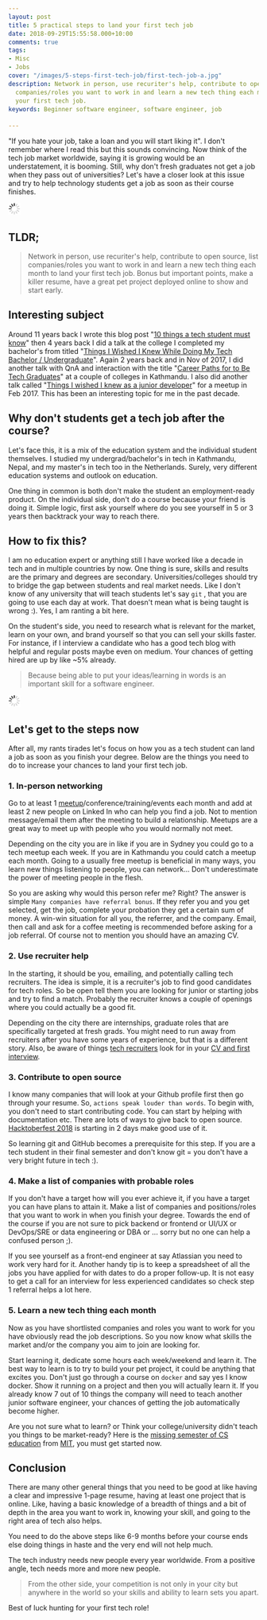 ```yaml
---
layout: post
title: 5 practical steps to land your first tech job
date: 2018-09-29T15:55:58.000+10:00
comments: true
tags:
- Misc
- Jobs
cover: "/images/5-steps-first-tech-job/first-tech-job-a.jpg"
description: Network in person, use recuriter's help, contribute to open source, list
  companies/roles you want to work in and learn a new tech thing each month to land
  your first tech job.
keywords: Beginner software engineer, software engineer, job

---
```

"If you hate your job, take a loan and you will start liking it". I don't remember where I read this but this sounds convincing. Now think of the tech job market worldwide, saying it is growing would be an understatement, it is booming. Still, why don't fresh graduates not get a job when they pass out of universities? Let's have a closer look at this issue and try to help technology students get a job as soon as their course finishes.

<img class="center" src="/images/generic/loading.gif" data-echo="/images/5-steps-first-tech-job/first-tech-job-a.jpg" title="5 practical steps to land your first tech job" alt="5 practical steps to land your first tech job">

<!-- more -->

## TLDR;

> Network in person, use recuriter's help, contribute to open source, list companies/roles you want to work in and learn a new tech thing each month to land your first tech job. Bonus but important points, make a killer resume, have a great pet project deployed online to show and start early.

## Interesting subject

Around 11 years back I wrote this blog post "[10 things a tech student must know](https://geshan.com.np/blog/2007/11/10-web-by-things-technology-student-or/)" then 4 years back I did a talk at the college I completed my bachelor's from titled "[Things I Wished I Knew While Doing My Tech Bachelor / Undergraduate](https://geshan.com.np/blog/2014/08/things-i-wished-i-knew-while-doing-my/)". Again 2 years back and in Nov of 2017, I did another talk with QnA and interaction with the title "[Career Paths for to Be Tech Graduates](https://geshan.com.np/blog/2016/06/career-paths-for-to-be-tech-graduates-slides/)"  at a couple of colleges in Kathmandu. I also did another talk called "[Things I wished I knew as a junior developer](https://geshan.com.np/blog/2017/02/things-i-wished-i-knew-as-a-junior-developer-slides/)" for a meetup in Feb 2017. This has been an interesting topic for me in the past decade.

## Why don't students get a tech job after the course?

Let's face this, it is a mix of the education system and the individual student themselves. I studied my undergrad/bachelor's in tech in Kathmandu, Nepal, and my master's in tech too in the Netherlands. Surely, very different education systems and outlook on education. 

One thing in common is both don't make the student an employment-ready product. On the individual side, don't do a course because your friend is doing it. Simple logic, first ask yourself where do you see yourself in 5 or 3 years then backtrack your way to reach there.

## How to fix this?

I am no education expert or anything still I have worked like a decade in tech and in multiple countries by now. One thing is sure, skills and results are the primary and degrees are secondary. Universities/colleges should try to bridge the gap between students and real market needs. Like I don't know of any university that will teach students let's say `git` , that you are going to use each day at work. That doesn't mean what is being taught is wrong :). Yes, I am ranting a bit here.

On the student's side, you need to research what is relevant for the market, learn on your own, and brand yourself so that you can sell your skills faster. For instance, if I interview a candidate who has a good tech blog with helpful and regular posts maybe even on medium. Your chances of getting hired are up by like \~5% already.

> Because being able to put your ideas/learning in words is an important skill for a software engineer.

<img class="center" src="/images/generic/loading.gif" data-echo="/images/5-steps-first-tech-job/first-tech-job-b.jpg" title="5 practical steps to land your first tech job" alt="5 practical steps to land your first tech job">

## Let's get to the steps now

After all, my rants tirades let's focus on how you as a tech student can land a job as soon as you finish your degree. Below are the things you need to do to increase your chances to land your first tech job.

### 1. In-person networking

Go to at least 1 [meetup](https://meetup.com/)/conference/training/events each month and add at least 2 new people on Linked In who can help you find a job. Not to mention message/email them after the meeting to build a relationship. Meetups are a great way to meet up with people who you would normally not meet. 

Depending on the city you are in like if you are in Sydney you could go to a tech meetup each week. If you are in Kathmandu you could catch a meetup each month. Going to a usually free meetup is beneficial in many ways, you learn new things listening to people, you can network... Don't underestimate the power of meeting people in the flesh.

So you are asking why would this person refer me? Right? The answer is simple `Many companies have referral bonus`. If they refer you and you get selected, get the job, complete your probation they get a certain sum of money. A win-win situation for all you, the referrer, and the company. Email, then call and ask for a coffee meeting is recommended before asking for a job referral. Of course not to mention you should have an amazing CV.

### 2. Use recruiter help

In the starting, it should be you, emailing, and potentially calling tech recruiters. The idea is simple, it is a recruiter's job to find good candidates for tech roles. So be open tell them you are looking for junior or starting jobs and try to find a match. Probably the recruiter knows a couple of openings where you could actually be a good fit. 

Depending on the city there are internships, graduate roles that are specifically targeted at fresh grads. You might need to run away from recruiters after you have some years of experience, but that is a different story. Also, be aware of things [tech recruiters](/blog/2019/01/things-tech-recruiters-look-for/ "Things tech recruiters look for in your resume and the first interview") look for in your [CV and first interview](/blog/2020/08/things-tech-recruiters-look-for-in-your-resume-first-interview-part-02/ "Things tech recruiters look for in your resume and the first interview part 2").

### 3. Contribute to open source

I know many companies that will look at your Github profile first then go through your resume. So, `actions speak louder than words`. To begin with, you don't need to start contributing code. You can start by helping with documentation etc. There are lots of ways to give back to open source. [Hacktoberfest 2018](https://hacktoberfest.digitalocean.com/) is starting in 2 days make good use of it. 

So learning git and GitHub becomes a prerequisite for this step. If you are a tech student in their final semester and don't know git = you don't have a very bright future in tech :).

### 4. Make a list of companies with probable roles

If you don't have a target how will you ever achieve it, if you have a target you can have plans to attain it. Make a list of companies and positions/roles that you want to work in when you finish your degree. Towards the end of the course if you are not sure to pick backend or frontend or UI/UX or DevOps/SRE or data engineering or DBA or ... sorry but no one can help a confused person ;). 

If you see yourself as a front-end engineer at say Atlassian you need to work very hard for it. Another handy tip is to keep a spreadsheet of all the jobs you have applied for with dates to do a proper follow-up. It is not easy to get a call for an interview for less experienced candidates so check step 1 referral helps a lot here.

### 5. Learn a new tech thing each month

Now as you have shortlisted companies and roles you want to work for you have obviously read the job descriptions. So you now know what skills the market and/or the company you aim to join are looking for. 

Start learning it, dedicate some hours each week/weekend and learn it. The best way to learn is to try to build your pet project, it could be anything that excites you. Don't just go through a course on `docker` and say yes I know docker. Show it running on a project and then you will actually learn it. If you already know 7 out of 10 things the company will need to teach another junior software engineer, your chances of getting the job automatically become higher.

Are you not sure what to learn? or Think your college/university didn't teach you things to be market-ready? Here is the [missing semester of CS education](https://missing.csail.mit.edu/ "The Missing Semester of Your CS Education") from [MIT](https://www.mit.edu/ "MIT"), you must get started now.

## Conclusion

There are many other general things that you need to be good at like having a clear and impressive 1-page resume, having at least one project that is online. Like, having a basic knowledge of a breadth of things and a bit of depth in the area you want to work in,  knowing your skill, and going to the right area of tech also helps. 

You need to do the above steps like 6-9 months before your course ends else doing things in haste and the very end will not help much.

The tech industry needs new people every year worldwide. From a positive angle, tech needs more and more new people.

> From the other side, your competition is not only in your city but anywhere in the world so your skills and ability to learn sets you apart.

Best of luck hunting for your first tech role!